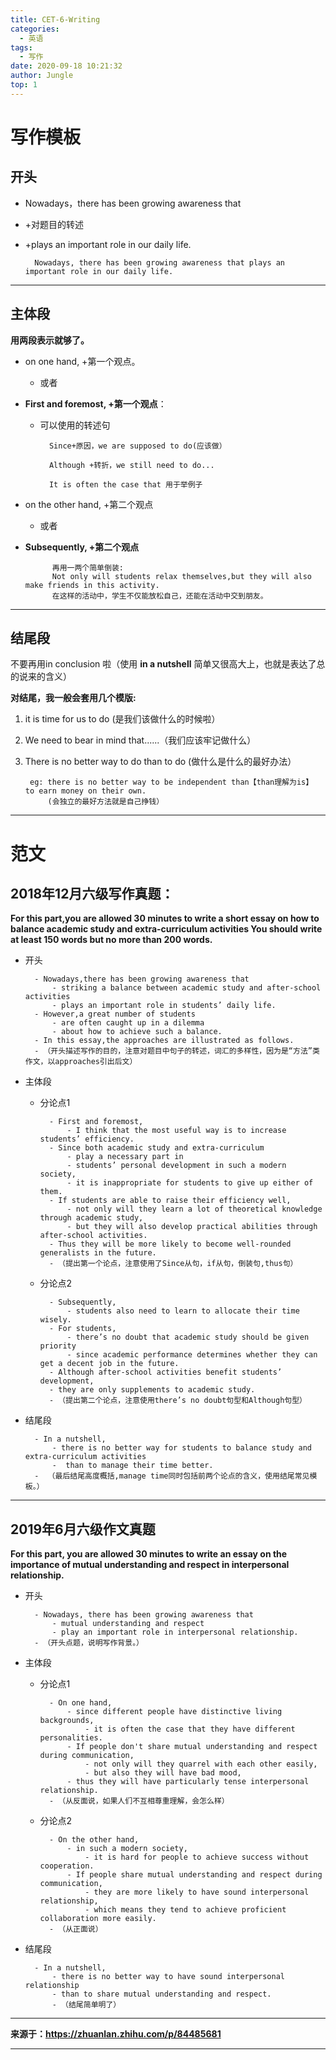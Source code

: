```yaml
---
title: CET-6-Writing
categories:
  - 英语
tags:
  - 写作 
date: 2020-09-18 10:21:32
author: Jungle
top: 1
---
```


# 写作模板 #

## 开头 ##

- Nowadays，there has been growing awareness that 
- +对题目的转述
- +plays an important role in our daily life.

		Nowadays, there has been growing awareness that plays an important role in our daily life.

----------

## 主体段 ##

**用两段表示就够了。**

- on one hand, +第一个观点。
	- 或者
- **First and foremost, +第一个观点**：
	- 可以使用的转述句

			Since+原因，we are supposed to do(应该做）
			
			Although +转折，we still need to do...
			
			It is often the case that 用于举例子

- on the other hand, +第二个观点
	- 或者
- **Subsequently, +第二个观点**

			再用一两个简单倒装:
			Not only will students relax themselves,but they will also make friends in this activity. 
			在这样的活动中，学生不仅能放松自己，还能在活动中交到朋友。

----------

## 结尾段 ##

不要再用in conclusion 啦（使用 **in a nutshell** 简单又很高大上，也就是表达了总的说来的含义）

**对结尾，我一般会套用几个模版:**
	
1. it is time for us to do (是我们该做什么的时候啦）
	
2. We need to bear in mind that......（我们应该牢记做什么）
	
3. There is no better way to do than to do (做什么是什么的最好办法）
	
		eg: there is no better way to be independent than【than理解为is】 to earn money on their own.
			(会独立的最好方法就是自己挣钱）

----------

# 范文 #

## 2018年12月六级写作真题： ##

**For this part,you are allowed 30 minutes to write a short essay on 
how to balance academic study and extra-curriculum activities
You should write at least 150 words but no more than 200 words.**

- 开头

		- Nowadays,there has been growing awareness that 
			- striking a balance between academic study and after-school activities 
			- plays an important role in students’ daily life.
		- However,a great number of students 
			- are often caught up in a dilemma 
			- about how to achieve such a balance.
		- In this essay,the approaches are illustrated as follows.
		- （开头描述写作的目的，注意对题目中句子的转述，词汇的多样性，因为是“方法”类作文，以approaches引出后文）

- 主体段
	- 分论点1
	
			- First and foremost,
				- I think that the most useful way is to increase students’ efficiency.
			- Since both academic study and extra-curriculum 
				- play a necessary part in 
				- students’ personal development in such a modern society,
				- it is inappropriate for students to give up either of them.
			- If students are able to raise their efficiency well,
				- not only will they learn a lot of theoretical knowledge through academic study,
				- but they will also develop practical abilities through after-school activities.
			- Thus they will be more likely to become well-rounded generalists in the future.
			- （提出第一个论点，注意使用了Since从句，if从句，倒装句,thus句）
	
	- 分论点2
	
			- Subsequently,
				- students also need to learn to allocate their time wisely.
			- For students,
				- there’s no doubt that academic study should be given priority 
				- since academic performance determines whether they can get a decent job in the future.
			- Although after-school activities benefit students’ development,
			- they are only supplements to academic study.
			- （提出第二个论点，注意使用there’s no doubt句型和Although句型）

- 结尾段

		- In a nutshell,
			- there is no better way for students to balance study and extra-curriculum activities
			-  than to manage their time better.
		-  （最后结尾高度概括,manage time同时包括前两个论点的含义，使用结尾常见模板。）


----------

## 2019年6月六级作文真题 ##

**For this part, you are allowed 30 minutes to write an essay on the importance of mutual understanding and respect in interpersonal relationship.**

- 开头

		- Nowadays, there has been growing awareness that 
			- mutual understanding and respect 
			- play an important role in interpersonal relationship.
		- （开头点题，说明写作背景。）

- 主体段
	- 分论点1
	
			- On one hand, 
				- since different people have distinctive living backgrounds, 
					- it is often the case that they have different personalities.
				- If people don't share mutual understanding and respect during communication,
					- not only will they quarrel with each other easily, 
					- but also they will have bad mood, 
				- thus they will have particularly tense interpersonal relationship.
			- （从反面说，如果人们不互相尊重理解，会怎么样）
	
	- 分论点2
	
			- On the other hand, 
				- in such a modern society, 
					- it is hard for people to achieve success without cooperation. 
				- If people share mutual understanding and respect during communication,
					- they are more likely to have sound interpersonal relationship,
					- which means they tend to achieve proficient collaboration more easily.
			- （从正面说）

- 结尾段

		- In a nutshell,
			- there is no better way to have sound interpersonal relationship
			- than to share mutual understanding and respect.
			- （结尾简单明了）


----------

**来源于：https://zhuanlan.zhihu.com/p/84485681**

----------
